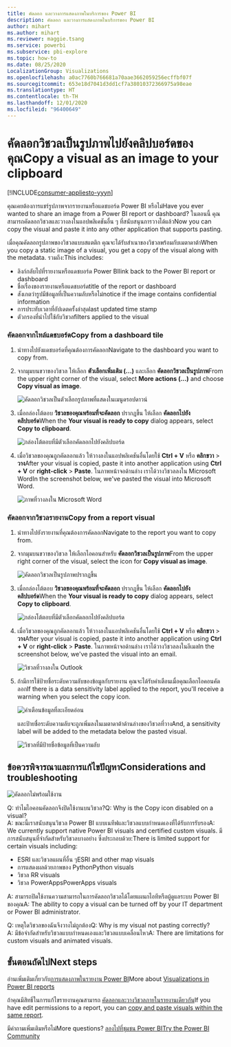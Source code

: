 ```yaml
---
title: คัดลอก และวางการแสดงภาพในบริการของ Power BI
description: คัดลอก และวางการแสดงภาพในบริการของ Power BI
author: mihart
ms.author: mihart
ms.reviewer: maggie.tsang
ms.service: powerbi
ms.subservice: pbi-explore
ms.topic: how-to
ms.date: 08/25/2020
LocalizationGroup: Visualizations
ms.openlocfilehash: a0ac7760b766681a70aae3662059256ecffbf07f
ms.sourcegitcommit: 653e18d7041d3dd1cf7a38010372366975a98eae
ms.translationtype: HT
ms.contentlocale: th-TH
ms.lasthandoff: 12/01/2020
ms.locfileid: "96400649"
---
```

# <a name="copy-a-visual-as-an-image-to-your-clipboard"></a><span data-ttu-id="15781-103">คัดลอกวิชวลเป็นรูปภาพไปยังคลิปบอร์ดของคุณ</span><span class="sxs-lookup"><span data-stu-id="15781-103">Copy a visual as an image to your clipboard</span></span>

[!INCLUDE[consumer-appliesto-yyyn](../includes/consumer-appliesto-yyyn.md)]

<span data-ttu-id="15781-104">คุณเคยต้องการแชร์รูปภาพจากรายงานหรือแดชบอร์ด Power BI หรือไม่</span><span class="sxs-lookup"><span data-stu-id="15781-104">Have you ever wanted to share an image from a Power BI report or dashboard?</span></span> <span data-ttu-id="15781-105">ในตอนนี้ คุณสามารถคัดลอกวิชวลและวางลงในแอปพลิเคชันอื่น ๆ ที่สนับสนุนการวางได้แล้ว</span><span class="sxs-lookup"><span data-stu-id="15781-105">Now you can copy the visual and paste it into any other application that supports pasting.</span></span> 

<span data-ttu-id="15781-106">เมื่อคุณคัดลอกรูปภาพของวิชวลแบบสแตติก คุณจะได้รับสำเนาของวิชวลพร้อมกับเมตาดาต้า</span><span class="sxs-lookup"><span data-stu-id="15781-106">When you copy a static image of a visual, you get a copy of the visual along with the metadata.</span></span> <span data-ttu-id="15781-107">รวมถึง:</span><span class="sxs-lookup"><span data-stu-id="15781-107">This includes:</span></span>
* <span data-ttu-id="15781-108">ลิงก์กลับไปที่รายงานหรือแดชบอร์ด Power BI</span><span class="sxs-lookup"><span data-stu-id="15781-108">link back to the Power BI report or dashboard</span></span>
* <span data-ttu-id="15781-109">ชื่อเรื่องของรายงานหรือแดชบอร์ด</span><span class="sxs-lookup"><span data-stu-id="15781-109">title of the report or dashboard</span></span>
* <span data-ttu-id="15781-110">สังเกตว่ารูปมีข้อมูลที่เป็นความลับหรือไม่</span><span class="sxs-lookup"><span data-stu-id="15781-110">notice if the image contains confidential information</span></span>
* <span data-ttu-id="15781-111">การประทับเวลาที่อัปเดตครั้งล่าสุด</span><span class="sxs-lookup"><span data-stu-id="15781-111">last updated time stamp</span></span>
* <span data-ttu-id="15781-112">ตัวกรองที่นำไปใช้กับวิชวล</span><span class="sxs-lookup"><span data-stu-id="15781-112">filters applied to the visual</span></span>

### <a name="copy-from-a-dashboard-tile"></a><span data-ttu-id="15781-113">คัดลอกจากไทล์แดชบอร์ด</span><span class="sxs-lookup"><span data-stu-id="15781-113">Copy from a dashboard tile</span></span>

1. <span data-ttu-id="15781-114">นำทางไปยังแดชบอร์ดที่คุณต้องการคัดลอก</span><span class="sxs-lookup"><span data-stu-id="15781-114">Navigate to the dashboard you want to copy from.</span></span>

2. <span data-ttu-id="15781-115">จากมุมบนขวาของวิชวล ให้เลือก **ตัวเลือกเพิ่มเติม (...)** และเลือก **คัดลอกวิชวลเป็นรูปภาพ**</span><span class="sxs-lookup"><span data-stu-id="15781-115">From the upper right corner of the visual, select **More actions (...)** and choose **Copy visual as image**.</span></span> 

    ![คัดลอกวิชวลเป็นตัวเลือกรูปภาพที่แสดงในเมนูดรอปดาวน์](media/end-user-copy-paste/power-bi-copy-dashboard.png)

3. <span data-ttu-id="15781-117">เมื่อกล่องโต้ตอบ **วิชวลของคุณพร้อมที่จะคัดลอก** ปรากฏขึ้น ให้เลือก **คัดลอกไปยังคลิปบอร์ด**</span><span class="sxs-lookup"><span data-stu-id="15781-117">When the **Your visual is ready to copy** dialog appears, select **Copy to clipboard**.</span></span>

    ![กล่องโต้ตอบที่มีตัวเลือกคัดลอกไปยังคลิปบอร์ด](media//end-user-copy-paste/power-bi-copied.png)

4. <span data-ttu-id="15781-119">เมื่อวิชวลของคุณถูกคัดลอกแล้ว ให้วางลงในแอปพลิเคชันอื่นโดยใช้ **Ctrl + V** หรือ **คลิกขวา** > **วาง**</span><span class="sxs-lookup"><span data-stu-id="15781-119">After your visual is copied, paste it into another application using **Ctrl + V** or **right-click** > **Paste**.</span></span> <span data-ttu-id="15781-120">ในภาพหน้าจอด้านล่าง เราได้วางวิชวลลงใน Microsoft Word</span><span class="sxs-lookup"><span data-stu-id="15781-120">In the screenshot below, we've pasted the visual into Microsoft Word.</span></span> 

    ![ภาพที่วางลงใน Microsoft Word](media//end-user-copy-paste/power-bi-paste-word.png)

### <a name="copy-from-a-report-visual"></a><span data-ttu-id="15781-122">คัดลอกจากวิชวลรายงาน</span><span class="sxs-lookup"><span data-stu-id="15781-122">Copy from a report visual</span></span> 

1. <span data-ttu-id="15781-123">นำทางไปยังรายงานที่คุณต้องการคัดลอก</span><span class="sxs-lookup"><span data-stu-id="15781-123">Navigate to the report you want to copy from.</span></span>

2. <span data-ttu-id="15781-124">จากมุมบนขวาของวิชวล ให้เลือกไอคอนสำหรับ **คัดลอกวิชวลเป็นรูปภาพ**</span><span class="sxs-lookup"><span data-stu-id="15781-124">From the upper right corner of the visual, select the icon for **Copy visual as image**.</span></span> 

    ![คัดลอกวิชวลเป็นรูปภาพปรากฏขึ้น](media/end-user-copy-paste/power-bi-copy-icon.png)

3. <span data-ttu-id="15781-126">เมื่อกล่องโต้ตอบ **วิชวลของคุณพร้อมที่จะคัดลอก** ปรากฏขึ้น ให้เลือก **คัดลอกไปยังคลิปบอร์ด**</span><span class="sxs-lookup"><span data-stu-id="15781-126">When the **Your visual is ready to copy** dialog appears, select **Copy to clipboard**.</span></span>

    ![กล่องโต้ตอบที่มีตัวเลือกคัดลอกไปยังคลิปบอร์ด](media//end-user-copy-paste/power-bi-copied.png)


4. <span data-ttu-id="15781-128">เมื่อวิชวลของคุณถูกคัดลอกแล้ว ให้วางลงในแอปพลิเคชันอื่นโดยใช้ **Ctrl + V** หรือ **คลิกขวา** > **วาง**</span><span class="sxs-lookup"><span data-stu-id="15781-128">After your visual is copied, paste it into another application using **Ctrl + V** or **right-click** > **Paste**.</span></span> <span data-ttu-id="15781-129">ในภาพหน้าจอด้านล่าง เราได้วางวิชวลลงในอีเมล</span><span class="sxs-lookup"><span data-stu-id="15781-129">In the screenshot below, we've pasted the visual into an email.</span></span>

    ![วิชวลที่วางลงใน Outlook](media//end-user-copy-paste/power-bi-copy-email.png)

5. <span data-ttu-id="15781-131">ถ้ามีการใช้ป้ายชื่อระดับความลับของข้อมูลกับรายงาน คุณจะได้รับคำเตือนเมื่อคุณเลือกไอคอนคัดลอก</span><span class="sxs-lookup"><span data-stu-id="15781-131">If there is a data sensitivity label applied to the report, you'll receive a warning when you select the copy icon.</span></span>  

    ![คำเตือนข้อมูลที่ละเอียดอ่อน](media//end-user-copy-paste/power-bi-sensitive.png)

    <span data-ttu-id="15781-133">และป้ายชื่อระดับความลับจะถูกเพิ่มลงในเมตาดาต้าด้านล่างของวิชวลที่วาง</span><span class="sxs-lookup"><span data-stu-id="15781-133">And, a sensitivity label will be added to the metadata below the pasted visual.</span></span> 

    ![วิชวลที่มีป้ายชื่อข้อมูลที่เป็นความลับ](media//end-user-copy-paste/power-bi-confidential.png)



## <a name="considerations-and-troubleshooting"></a><span data-ttu-id="15781-135">ข้อควรพิจารณาและการแก้ไขปัญหา</span><span class="sxs-lookup"><span data-stu-id="15781-135">Considerations and troubleshooting</span></span>

   ![คัดลอกไม่พร้อมใช้งาน](media//end-user-copy-paste/power-bi-copy-grey.png)


<span data-ttu-id="15781-137">Q: ทำไมไอคอนคัดลอกจึงปิดใช้งานบนวิชวล?</span><span class="sxs-lookup"><span data-stu-id="15781-137">Q: Why is the Copy icon disabled on a visual?</span></span>    
<span data-ttu-id="15781-138">A: ขณะนี้เราสนับสนุนวิชวล Power BI แบบเนทีฟและวิชวลแบบกำหนดเองที่ได้รับการรับรอง</span><span class="sxs-lookup"><span data-stu-id="15781-138">A: We currently support native Power BI visuals and certified custom visuals.</span></span> <span data-ttu-id="15781-139">มีการสนับสนุนที่จำกัดสำหรับวิชวลบางอย่าง ซึ่งประกอบด้วย:</span><span class="sxs-lookup"><span data-stu-id="15781-139">There is limited support for certain visuals including:</span></span> 
- <span data-ttu-id="15781-140">ESRI และวิชวลแผนที่อื่น ๆ</span><span class="sxs-lookup"><span data-stu-id="15781-140">ESRI and other map visuals</span></span> 
- <span data-ttu-id="15781-141">การแสดงผลด้วยภาพของ Python</span><span class="sxs-lookup"><span data-stu-id="15781-141">Python visuals</span></span> 
- <span data-ttu-id="15781-142">วิชวล R</span><span class="sxs-lookup"><span data-stu-id="15781-142">R visuals</span></span> 
- <span data-ttu-id="15781-143">วิชวล PowerApps</span><span class="sxs-lookup"><span data-stu-id="15781-143">PowerApps visuals</span></span>   

<span data-ttu-id="15781-144">A: สามารถปิดใช้งานความสามารถในการคัดลอกวิชวลได้โดยแผนกไอทีหรือผู้ดูแลระบบ Power BI ของคุณ</span><span class="sxs-lookup"><span data-stu-id="15781-144">A: The ability to copy a visual can be turned off by your IT department or Power BI administrator.</span></span>


<span data-ttu-id="15781-145">Q: เหตุใดวิชวลของฉันจึงวางไม่ถูกต้อง</span><span class="sxs-lookup"><span data-stu-id="15781-145">Q: Why is my visual not pasting correctly?</span></span>    
<span data-ttu-id="15781-146">A: มีข้อจำกัดสำหรับวิชวลแบบกำหนดเองและวิชวลแบบเคลื่อนไหว</span><span class="sxs-lookup"><span data-stu-id="15781-146">A: There are limitations for custom visuals and animated visuals.</span></span> 



## <a name="next-steps"></a><span data-ttu-id="15781-147">ขั้นตอนถัดไป</span><span class="sxs-lookup"><span data-stu-id="15781-147">Next steps</span></span>
<span data-ttu-id="15781-148">อ่านเพิ่มเติมเกี่ยวกับ[การแสดงภาพในรายงาน Power BI](end-user-visual-type.md)</span><span class="sxs-lookup"><span data-stu-id="15781-148">More about [Visualizations in Power BI reports](end-user-visual-type.md)</span></span>

<span data-ttu-id="15781-149">ถ้าคุณมีสิทธิ์ในการแก้ไขรายงานคุณสามารถ [คัดลอกและวางวิชวลภายในรายงานเดียวกัน](../visuals/power-bi-visualization-copy-paste.md)</span><span class="sxs-lookup"><span data-stu-id="15781-149">If you have edit permissions to a report, you can [copy and paste visuals within the same report](../visuals/power-bi-visualization-copy-paste.md).</span></span> 

<span data-ttu-id="15781-150">มีคำถามเพิ่มเติมหรือไม่</span><span class="sxs-lookup"><span data-stu-id="15781-150">More questions?</span></span> [<span data-ttu-id="15781-151">ลองไปที่ชุมชน Power BI</span><span class="sxs-lookup"><span data-stu-id="15781-151">Try the Power BI Community</span></span>](https://community.powerbi.com/)

